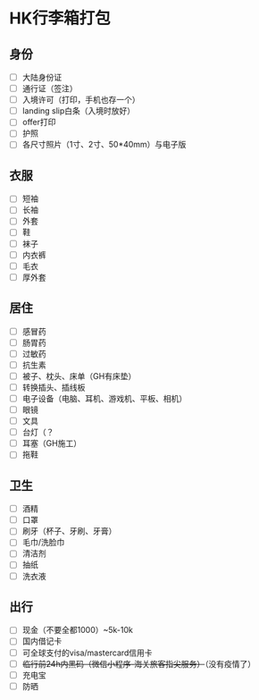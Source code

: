 # HK行李箱打包
## 身份
- [ ] 大陆身份证
- [ ] 通行证（签注）
- [ ] 入境许可（打印，手机也存一个）
- [ ] landing slip白条（入境时放好）
- [ ] offer打印
- [ ] 护照
- [ ] 各尺寸照片（1寸、2寸、50*40mm）与电子版

## 衣服
- [ ] 短袖
- [ ] 长袖
- [ ] 外套
- [ ] 鞋
- [ ] 袜子
- [ ] 内衣裤
- [ ] 毛衣
- [ ] 厚外套

## 居住
- [ ] 感冒药
- [ ] 肠胃药
- [ ] 过敏药
- [ ] 抗生素
- [ ] 被子、枕头、床单（GH有床垫）
- [ ] 转换插头、插线板
- [ ] 电子设备（电脑、耳机、游戏机、平板、相机）
- [ ] 眼镜
- [ ] 文具
- [ ] 台灯（？
- [ ] 耳塞（GH施工）
- [ ] 拖鞋

## 卫生
- [ ] 酒精
- [ ] 口罩
- [ ] 刷牙（杯子、牙刷、牙膏）
- [ ] 毛巾/洗脸巾
- [ ] 清洁剂
- [ ] 抽纸
- [ ] 洗衣液

## 出行
- [ ] 现金（不要全都1000）~5k-10k
- [ ] 国内借记卡
- [ ] 可全球支付的visa/mastercard信用卡
- [ ] ~~临行前24h内黑码（微信小程序-海关旅客指尖服务）~~（没有疫情了）
- [ ] 充电宝
- [ ] 防晒
